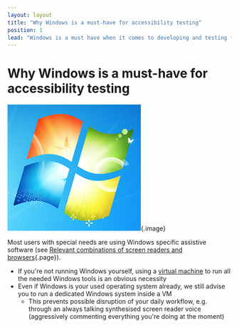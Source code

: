 ```yaml
---
layout: layout
title: "Why Windows is a must-have for accessibility testing"
position: 1
lead: "Windows is a must have when it comes to developing and testing for accessibility. It's best to have it run in a self-contained virtual machine (VM)."
---
```


# Why Windows is a must-have for accessibility testing

![Windows 7 logo](_media/windows-7-logo.png){.image}

Most users with special needs are using Windows specific assistive software (see [Relevant combinations of screen readers and browsers](/knowledge-about-developing-and-testing-accessible-websites/introduction-to-desktop-screen-reader-usage/relevant-combinations-of-screen-readers-and-browsers){.page}).

- If you're not running Windows yourself, using a [virtual machine](https://en.wikipedia.org/wiki/Virtual_machine) to run all the needed Windows tools is an obvious necessity
- Even if Windows is your used operating system already, we still advise you to run a dedicated Windows system inside a VM
    - This prevents possible disruption of your daily workflow, e.g. through an always talking synthesised screen reader voice (aggressively commenting everything you're doing at the moment)
